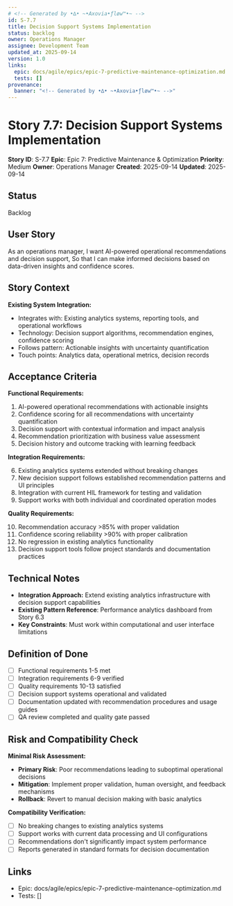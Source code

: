 ```yaml
---
# <!-- Generated by •∆• ~•Axovia•ƒløw™•~ -->
id: S-7.7
title: Decision Support Systems Implementation
status: backlog
owner: Operations Manager
assignee: Development Team
updated_at: 2025-09-14
version: 1.0
links:
  epic: docs/agile/epics/epic-7-predictive-maintenance-optimization.md
  tests: []
provenance:
  banner: "<!-- Generated by •∆• ~•Axovia•ƒløw™•~ -->"
---
```

# Story 7.7: Decision Support Systems Implementation
<!-- Generated by •∆• ~•Axovia•ƒløw™•~ -->

**Story ID**: S-7.7
**Epic**: Epic 7: Predictive Maintenance & Optimization
**Priority**: Medium
**Owner**: Operations Manager
**Created**: 2025-09-14
**Updated**: 2025-09-14

## Status

Backlog

## User Story

As an operations manager,
I want AI-powered operational recommendations and decision support,
So that I can make informed decisions based on data-driven insights and confidence scores.

## Story Context

**Existing System Integration:**

- Integrates with: Existing analytics systems, reporting tools, and operational workflows
- Technology: Decision support algorithms, recommendation engines, confidence scoring
- Follows pattern: Actionable insights with uncertainty quantification
- Touch points: Analytics data, operational metrics, decision records

## Acceptance Criteria

**Functional Requirements:**

1. AI-powered operational recommendations with actionable insights
2. Confidence scoring for all recommendations with uncertainty quantification
3. Decision support with contextual information and impact analysis
4. Recommendation prioritization with business value assessment
5. Decision history and outcome tracking with learning feedback

**Integration Requirements:**

6. Existing analytics systems extended without breaking changes
7. New decision support follows established recommendation patterns and UI principles
8. Integration with current HIL framework for testing and validation
9. Support works with both individual and coordinated operation modes

**Quality Requirements:**

10. Recommendation accuracy >85% with proper validation
11. Confidence scoring reliability >90% with proper calibration
12. No regression in existing analytics functionality
13. Decision support tools follow project standards and documentation practices

## Technical Notes

- **Integration Approach:** Extend existing analytics infrastructure with decision support capabilities
- **Existing Pattern Reference**: Performance analytics dashboard from Story 6.3
- **Key Constraints**: Must work within computational and user interface limitations

## Definition of Done

- [ ] Functional requirements 1-5 met
- [ ] Integration requirements 6-9 verified
- [ ] Quality requirements 10-13 satisfied
- [ ] Decision support systems operational and validated
- [ ] Documentation updated with recommendation procedures and usage guides
- [ ] QA review completed and quality gate passed

## Risk and Compatibility Check

**Minimal Risk Assessment:**

- **Primary Risk**: Poor recommendations leading to suboptimal operational decisions
- **Mitigation**: Implement proper validation, human oversight, and feedback mechanisms
- **Rollback**: Revert to manual decision making with basic analytics

**Compatibility Verification:**

- [ ] No breaking changes to existing analytics systems
- [ ] Support works with current data processing and UI configurations
- [ ] Recommendations don't significantly impact system performance
- [ ] Reports generated in standard formats for decision documentation

## Links

- Epic: docs/agile/epics/epic-7-predictive-maintenance-optimization.md
- Tests: []